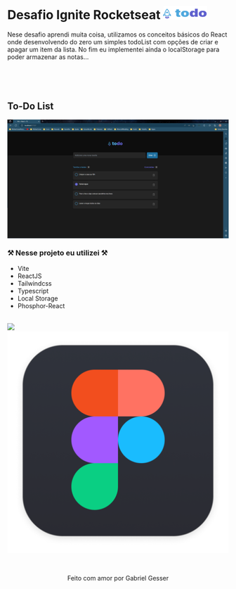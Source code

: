 # Desafio Ignite Rocketseat <img width="100" height="30" src="./src/assets/logo.svg" />

Nese desafio aprendi muita coisa, utilizamos os conceitos básicos do React onde desenvolvendo do
zero um simples todoList com opções de criar e apagar um item da lista. No fim eu implementei ainda
o localStorage para poder armazenar as notas...

<br />

&nbsp;

## To-Do List

<img src="./src/assets/image.svg" align="center" />

### ⚒️ Nesse projeto eu utilizei ⚒️

- Vite
- ReactJS
- Tailwindcss
- Typescript
- Local Storage
- Phosphor-React

<br />

<a href="https://desafio-to-do-list-chi.vercel.app/" target="_blank">
<img src="https://user-images.githubusercontent.com/71772559/178192066-d52e0cf7-906e-4baa-80f3-4b49dde153c0.png" />
</a>

<a href="https://www.figma.com/file/wwCiqN3yX1FYqEVxXO3GXh/ToDo-List-(Copy)?node-id=0%3A1&t=kXvNZYDp0PQEvEKR-1" target="_blank">
<img src="./src/assets/figma.svg" />
</a>

&nbsp;

<p align="center">Feito com amor por Gabriel Gesser</p>
